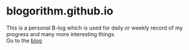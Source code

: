 # blogorithm.github.io
This is a personal B-log which is used for daily or weekly record of my progress
and many more interesting things.  
Go to the [blog](https://piyushthange.github.io/blogorithm.github.io/index.html)  
